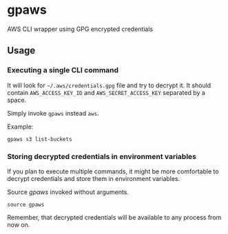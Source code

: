 # gpaws

AWS CLI wrapper using GPG encrypted credentials

## Usage

### Executing a single CLI command

It will look for `~/.aws/credentials.gpg` file and try to decrypt it. It should contain `AWS_ACCESS_KEY_ID` and `AWS_SECRET_ACCESS_KEY` separated by a space.

Simply invoke `gpaws` instead `aws`.

Example:

```
gpaws s3 list-buckets 
```

### Storing decrypted credentials in environment variables

If you plan to execute multiple commands, it might be more comfortable to decrypt credentials and store them in environment variables.

Source _gpaws_ invoked without arguments.

```
source gpaws
```

Remember, that decrypted credentials will be available to any process from now on.